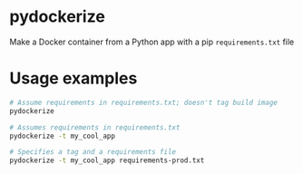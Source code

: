# pydockerize

Make a Docker container from a Python app with a pip `requirements.txt` file

# Usage examples

```bash
# Assume requirements in requirements.txt; doesn't tag build image
pydockerize

# Assumes requirements in requirements.txt
pydockerize -t my_cool_app

# Specifies a tag and a requirements file
pydockerize -t my_cool_app requirements-prod.txt
```
